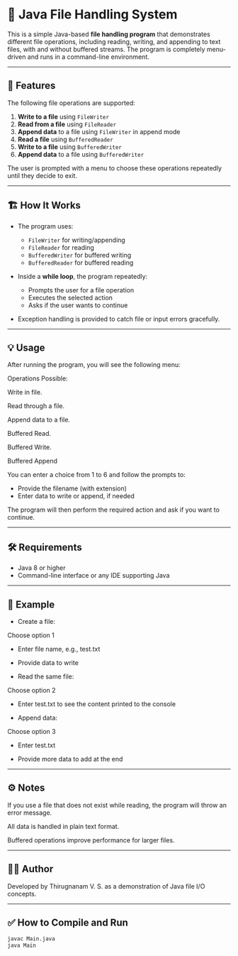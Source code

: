 # 📝 Java File Handling System

This is a simple Java-based **file handling program** that demonstrates different file operations, including reading, writing, and appending to text files, with and without buffered streams. The program is completely menu-driven and runs in a command-line environment.

---

## 🚀 Features

The following file operations are supported:

1. **Write to a file** using `FileWriter`
2. **Read from a file** using `FileReader`
3. **Append data** to a file using `FileWriter` in append mode
4. **Read a file** using `BufferedReader`
5. **Write to a file** using `BufferedWriter`
6. **Append data** to a file using `BufferedWriter`

The user is prompted with a menu to choose these operations repeatedly until they decide to exit.

---

## 🏗️ How It Works

- The program uses:
  - `FileWriter` for writing/appending
  - `FileReader` for reading
  - `BufferedWriter` for buffered writing
  - `BufferedReader` for buffered reading

- Inside a **while loop**, the program repeatedly:
  - Prompts the user for a file operation
  - Executes the selected action
  - Asks if the user wants to continue

- Exception handling is provided to catch file or input errors gracefully.

---

## 💡 Usage

After running the program, you will see the following menu:

Operations Possible:

Write in file.

Read through a file.

Append data to a file.

Buffered Read.

Buffered Write.

Buffered Append


You can enter a choice from 1 to 6 and follow the prompts to:
- Provide the filename (with extension)
- Enter data to write or append, if needed

The program will then perform the required action and ask if you want to continue.

---

## 🛠️ Requirements

- Java 8 or higher
- Command-line interface or any IDE supporting Java

---


## 📂 Example
- Create a file:

Choose option 1

- Enter file name, e.g., test.txt

- Provide data to write

- Read the same file:

Choose option 2

- Enter test.txt to see the content printed to the console

- Append data:

Choose option 3

- Enter test.txt

- Provide more data to add at the end

--- 

## ⚙️ Notes
If you use a file that does not exist while reading, the program will throw an error message.

All data is handled in plain text format.

Buffered operations improve performance for larger files.

---

## 👨‍💻 Author
Developed by Thirugnanam V. S. as a demonstration of Java file I/O concepts.

---

## ✅ How to Compile and Run

```bash
javac Main.java
java Main


